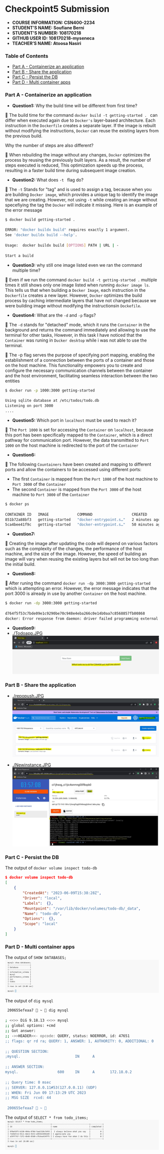 # Checkpoint5 Submission

- **COURSE INFORMATION: CSN400-2234**
- **STUDENT’S NAME: Soufiane Berni**
- **STUDENT'S NUMBER: 108170218**
- **GITHUB USER ID: 108170218-myseneca**
- **TEACHER’S NAME: Atoosa Nasiri**

### Table of Contents
- [Part A - Containerize an application](#Part-A---Containerize-an-application)
- [Part B - Share the application](#Part-B---Share-the-application)
- [Part C - Persist the DB](#Part-C---Persist-the-DB)
- [Part D - Multi container apps](#Part-D---Multi-container-apps)


### Part A - Containerize an application
- **Question1:** 
Why the build time will be different from first time?

🐳 The build time for the command `docker build -t getting-started . ` can differ when executed again due to `Docker's` layer-based architecture. Each instruction in the `Dockerfile` creates a separate layer. If the image is rebuilt without modifying the instructions, `Docker` can reuse the existing layers from the previous build. 

Why the number of steps are also different?

🐳 When rebuilding the image without any changes, `Docker` optimizes the process by reusing the previously built layers. As a result, the number of steps executed is reduced, This optimization speeds up the process, resulting in a faster build time during subsequent image creation.

- **Question2:**
What does `-t ` flag do? 

🐳 The `-t` Stands for "tag" and is used to assign a tag, because when you are building `Docker image`, which provides a unique tag to identify the image that we are creating. However, not using `-t` while creating an image without specefiying the tag the `Docker` will indicate it missing. Here is an example of the error message

```bash
$ docker build getting-started .

ERROR: "docker buildx build" requires exactly 1 argument.
See 'docker buildx build --help'.

Usage:  docker buildx build [OPTIONS] PATH | URL | -     

Start a build
```

- **Question3:**
why still one image listed even we ran the command multiple time?

🐳 Even if we run the command `docker build -t getting-started .` multiple times it still shows only one image listed when running `docker image ls`. This tells us that when building a `Docker Image`, each instruction in the `Dockerfile` creates a new layer. However, `Docker` optimizes the build process by caching intermediate layers that have not changed because we were building image without modifying the instructionsin `Dockefile`.

- **Question4:**
What are the `-d` and `-p` flags?

🐳 The `-d` stands for "detached" mode, which it runs the `Container` in the background and returns the command immediately and allowing to use the terminal for other tasks, However, in this task I have noticed that the `Container` was runing in `Ducker desktop` while i was not able to use the terminal.

🐳 The -p flag serves the purpose of specifying port mapping, enabling the establishment of a connection between the ports of a container and those on the host machine. This functionality empowers you to create and configure the necessary communication channels between the container and the host environment, facilitating seamless interaction between the two entities
 
```bash
$ docker run -p 1000:3000 getting-started

Using sqlite database at /etc/todos/todo.db
Listening on port 3000
....

````


- **Question5:**
Which port in `localhost` must be used to reach it?

🐳 The `Port 1000` is set for accessing the `Container` on `localhost`, because this port has been specifically mapped to the `Container`, which is a direct pathway for communication port. However, the data transmitted to `Port 1000` on the host machine is redirected to the port of the `Container`

- **Question6:** 

🐳 The following `Countainers` have been created and mapping to different ports and allow the containers to be accessed using different ports:
- The first `Container` is mapped from the `Port 1000` of the host machine to `Port 3000` of the `Container`
- The second `Container` is mapped from the `Port 3000` of the host machine to `Port 3000` of the `Container`

```bash
$ docker ps

CONTAINER ID   IMAGE             COMMAND                  CREATED          STATUS          PORTS                    NAMES
851b72a88bf3   getting-started   "docker-entrypoint.s…"   2 minutes ago    Up 2 minutes    0.0.0.0:1000->3000/tcp   eloquent_lehmann
5ca4bee41f9c   getting-started   "docker-entrypoint.s…"   50 minutes ago   Up 50 minutes   0.0.0.0:3000->3000/tcp   magical_dubinsky
```

- **Question7:**

🐳 Creating the image after updating the code will depend on various factors such as the complexity of the changes, the performance of the host machine, and the size of the image. However, the speed of building an image will vary when reusing the existing layers but will not be too long than the initial build.

- **Question8:**

🐳 After runing the command `docker run -dp 3000:3000 getting-started` which is attempting an error. However, the error message indicates that the port 3000 is already in use by another `Container` on the host machine.

```bash
$ docker run -dp 3000:3000 getting-started

d764f5f53c7bde09e1c9290be70c948e4eba266c0e14b0aa7c8568857fb00868
docker: Error response from daemon: driver failed programming external connectivity on endpoint silly_montalcini (b80ee2207da7ec15fdaa3534c8c519c5cad8aa8a80e3ff62099d4504dba94df6): Bind for 0.0.0.0:3000 failed: port is already allocated.
```

- **Question9:**
- [./Todoapp.JPG](./Todoapp.JPG)
![Todo app](https://github.com/108170218-myseneca/CSN400-Capstone/blob/main/Checkpoint5/Todoapp.JPG)

### Part B - Share the application

- [./repopush.JPG](./repopush.JPG)
![Repo push](https://github.com/108170218-myseneca/CSN400-Capstone/blob/main/Checkpoint5/repopush.JPG)

- [./Newinstance.JPG](./Newinstance.JPG)
![Image in new Instance](https://github.com/108170218-myseneca/CSN400-Capstone/blob/main/Checkpoint5/Newinstance.JPG)

### Part C - Persist the DB
The output of `docker volume inspect todo-db`

```json
$ docker volume inspect todo-db
[
    {
        "CreatedAt": "2023-06-09T15:38:28Z",
        "Driver": "local",
        "Labels":  {},
        "Mountpoint": "/var/lib/docker/volumes/todo-db/_data",
        "Name": "todo-db",
        "Options":  {},
        "Scope": "local"
    }
]
```

### Part D - Multi container apps

The output of `SHOW DATABASES;`
![Show Database](https://github.com/108170218-myseneca/CSN400-Capstone/blob/main/Checkpoint5/showdatabase.JPG)

The output of `dig mysql`

```bash
 200655efeaa7  ~  dig mysql

; <<>> DiG 9.18.13 <<>> mysql
;; global options: +cmd
;; Got answer:
;; ->>HEADER<<- opcode: QUERY, status: NOERROR, id: 47651
;; flags: qr rd ra; QUERY: 1, ANSWER: 1, AUTHORITY: 0, ADDITIONAL: 0

;; QUESTION SECTION:
;mysql.                         IN      A

;; ANSWER SECTION:
mysql.                  600     IN      A       172.18.0.2

;; Query time: 0 msec
;; SERVER: 127.0.0.11#53(127.0.0.11) (UDP)
;; WHEN: Fri Jun 09 17:13:29 UTC 2023
;; MSG SIZE  rcvd: 44

 200655efeaa7  ~ 
```

The output of `SELECT * from todo_items;`
![SELECT from Todo](https://github.com/108170218-myseneca/CSN400-Capstone/blob/main/Checkpoint5/selectfromtodo.JPG)





